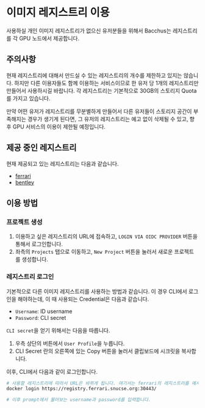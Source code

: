# 이미지 레지스트리 이용

사용하실 개인 이미지 레지스트리가 없으신 유저분들을 위해서 Bacchus는 레지스트리를 각 GPU 노드에서 제공합니다.

## 주의사항

현재 레지스트리에 대해서 만드실 수 있는 레지스트리의 개수를 제한하고 있지는 않습니다. 하지만 다른 이용자들도 함께 이용하는 서비스이므로 한 유저 당 1개의 레지스트리만 만들어서 사용하시길 바랍니다. 각 레지스트리는 기본적으로 30GB의 스토리지 Quota를 가지고 있습니다.

만약 어떤 유저가 레지스트리를 무분별하게 만들어서 다른 유저들이 스토리지 공간이 부족해지는 경우가 생기게 된다면, 그 유저의 레지스트리는 예고 없이 삭제될 수 있고, 향후 GPU 서비스의 이용이 제한될 예정입니다.

## 제공 중인 레지스트리

현재 제공되고 있는 레지스트리는 다음과 같습니다.

* [ferrari](https://registry.ferrari.snucse.org:30443/)
* [bentley](https://registry.bentley.snucse.org:30443/)

## 이용 방법

### 프로젝트 생성

1. 이용하고 싶은 레지스트리의 URL에 접속하고, `LOGIN VIA OIDC PROVIDER` 버튼을 통해서 로그인합니다.
1. 좌측의 `Projects` 탭으로 이동하고, `New Project` 버튼을 눌러서 새로운 프로젝트를 생성합니다.

### 레지스트리 로그인

기본적으로 다른 이미지 레지스트리를 사용하는 방법과 같습니다. 이 경우 CLI에서 로그인을 해야하는데, 이 때 사용되는 Credential은 다음과 같습니다.

* `Username`: ID username
* `Password`: CLI secret

`CLI secret`을 얻기 위해서는 다음을 따릅니다.

1. 우측 상단의 버튼에서 `User Profile`을 누릅니다.
1. CLI Secret 란의 오른쪽에 있는 Copy 버튼을 눌러서 클립보드에 시크릿을 복사합니다.

이후, CLI에서 다음과 같이 로그인합니다.

```sh
# 사용할 레지스트리에 따라서 URL은 바뀌게 됩니다. 여기서는 ferrari의 레지스트리를 예시로 들겠습니다.
docker login https://registry.ferrari.snucse.org:30443/

# 이후 prompt에서 물어보는 username과 password를 입력합니다.
```
